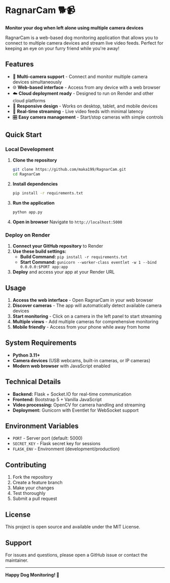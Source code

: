 # RagnarCam 🐕📹
**Monitor your dog when left alone using multiple camera devices**

RagnarCam is a web-based dog monitoring application that allows you to connect to multiple camera devices and stream live video feeds. Perfect for keeping an eye on your furry friend while you're away!

## Features

- 🎥 **Multi-camera support** - Connect and monitor multiple camera devices simultaneously
- 🌐 **Web-based interface** - Access from any device with a web browser
- ☁️ **Cloud deployment ready** - Designed to run on Render and other cloud platforms
- 📱 **Responsive design** - Works on desktop, tablet, and mobile devices
- 🔄 **Real-time streaming** - Live video feeds with minimal latency
- 🎛️ **Easy camera management** - Start/stop cameras with simple controls

## Quick Start

### Local Development

1. **Clone the repository**
   ```bash
   git clone https://github.com/maka199/RagnarCam.git
   cd RagnarCam
   ```

2. **Install dependencies**
   ```bash
   pip install -r requirements.txt
   ```

3. **Run the application**
   ```bash
   python app.py
   ```

4. **Open in browser**
   Navigate to `http://localhost:5000`

### Deploy on Render

1. **Connect your GitHub repository** to Render
2. **Use these build settings:**
   - **Build Command:** `pip install -r requirements.txt`
   - **Start Command:** `gunicorn --worker-class eventlet -w 1 --bind 0.0.0.0:$PORT app:app`
3. **Deploy** and access your app at your Render URL

## Usage

1. **Access the web interface** - Open RagnarCam in your web browser
2. **Discover cameras** - The app will automatically detect available camera devices
3. **Start monitoring** - Click on a camera in the left panel to start streaming
4. **Multiple views** - Add multiple cameras for comprehensive monitoring
5. **Mobile friendly** - Access from your phone while away from home

## System Requirements

- **Python 3.11+**
- **Camera devices** (USB webcams, built-in cameras, or IP cameras)
- **Modern web browser** with JavaScript enabled

## Technical Details

- **Backend:** Flask + Socket.IO for real-time communication
- **Frontend:** Bootstrap 5 + Vanilla JavaScript
- **Video processing:** OpenCV for camera handling and streaming
- **Deployment:** Gunicorn with Eventlet for WebSocket support

## Environment Variables

- `PORT` - Server port (default: 5000)
- `SECRET_KEY` - Flask secret key for sessions
- `FLASK_ENV` - Environment (development/production)

## Contributing

1. Fork the repository
2. Create a feature branch
3. Make your changes
4. Test thoroughly
5. Submit a pull request

## License

This project is open source and available under the MIT License.

## Support

For issues and questions, please open a GitHub issue or contact the maintainer.

---

**Happy Dog Monitoring! 🐾**
